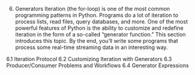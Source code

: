 6. Generators
Iteration (the for-loop) is one of the most common programming patterns in Python. Programs do a lot of iteration to process lists, read files, query databases, and more. One of the most powerful features of Python is the ability to customize and redefine iteration in the form of a so-called “generator function.” This section introduces this topic. By the end, you’ll write some programs that process some real-time streaming data in an interesting way.

6.1 Iteration Protocol
6.2 Customizing Iteration with Generators
6.3 Producer/Consumer Problems and Workflows
6.4 Generator Expressions